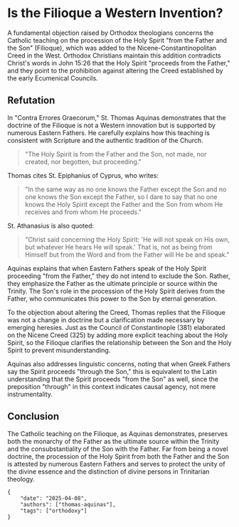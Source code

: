 # Is the Filioque a Western Invention?

A fundamental objection raised by Orthodox theologians concerns the Catholic teaching on the procession of the Holy Spirit "from the Father and the Son" (Filioque), which was added to the Nicene-Constantinopolitan Creed in the West. Orthodox Christians maintain this addition contradicts Christ's words in John 15:26 that the Holy Spirit "proceeds from the Father," and they point to the prohibition against altering the Creed established by the early Ecumenical Councils.

## Refutation

In "Contra Errores Graecorum," St. Thomas Aquinas demonstrates that the doctrine of the Filioque is not a Western innovation but is supported by numerous Eastern Fathers. He carefully explains how this teaching is consistent with Scripture and the authentic tradition of the Church.

> "The Holy Spirit is from the Father and the Son, not made, nor created, nor begotten, but proceeding."

Thomas cites St. Epiphanius of Cyprus, who writes:

> "In the same way as no one knows the Father except the Son and no one knows the Son except the Father, so I dare to say that no one knows the Holy Spirit except the Father and the Son from whom He receives and from whom He proceeds."

St. Athanasius is also quoted:

> "Christ said concerning the Holy Spirit: 'He will not speak on His own, but whatever He hears He will speak.' That is, not as being from Himself but from the Word and from the Father will He be and speak."

Aquinas explains that when Eastern Fathers speak of the Holy Spirit proceeding "from the Father," they do not intend to exclude the Son. Rather, they emphasize the Father as the ultimate principle or source within the Trinity. The Son's role in the procession of the Holy Spirit derives from the Father, who communicates this power to the Son by eternal generation.

To the objection about altering the Creed, Thomas replies that the Filioque was not a change in doctrine but a clarification made necessary by emerging heresies. Just as the Council of Constantinople (381) elaborated on the Nicene Creed (325) by adding more explicit teaching about the Holy Spirit, so the Filioque clarifies the relationship between the Son and the Holy Spirit to prevent misunderstanding.

Aquinas also addresses linguistic concerns, noting that when Greek Fathers say the Spirit proceeds "through the Son," this is equivalent to the Latin understanding that the Spirit proceeds "from the Son" as well, since the preposition "through" in this context indicates causal agency, not mere instrumentality.

## Conclusion

The Catholic teaching on the Filioque, as Aquinas demonstrates, preserves both the monarchy of the Father as the ultimate source within the Trinity and the consubstantiality of the Son with the Father. Far from being a novel doctrine, the procession of the Holy Spirit from both the Father and the Son is attested by numerous Eastern Fathers and serves to protect the unity of the divine essence and the distinction of divine persons in Trinitarian theology.

```
{
    "date": "2025-04-08",
    "authors": ["thomas-aquinas"],
    "tags": ["orthodoxy"]
}
```